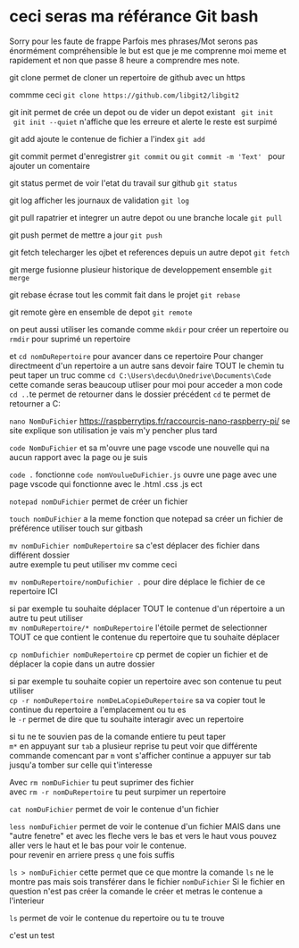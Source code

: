 # ceci seras ma référance Git bash

Sorry pour les faute de frappe Parfois mes phrases/Mot serons pas énormément compréhensible le but est que je me comprenne moi meme et rapidement et non que passe 8 heure a comprendre mes note.

git clone permet de cloner un repertoire de github avec un https 

commme ceci `git clone https://github.com/libgit2/libgit2`

git init permet de crée un depot ou de vider un depot existant 
 `` git init`` <br>
`` git init --quiet`` n'affiche que les erreure et alerte le reste est surpimé

 git add  ajoute le contenue de fichier a l'index 
 ``git add``

 git commit permet d'enregistrer 
 ``git commit`` ou ``git commit -m 'Text' `` pour ajouter un comentaire 

 git status permet de voir l'etat du travail sur github 
 ``git status``

 git log afficher les journaux de validation
 ``git log``

git pull rapatrier et integrer un autre depot ou une branche locale 
``git pull``

git push permet de mettre a jour 
``git push``

git fetch  telecharger les ojbet  et references depuis un autre depot
``git fetch``

git merge fusionne plusieur historique de developpement ensemble 
``git merge``

git rebase écrase tout les commit fait dans le projet 
``git rebase``

git remote gère en ensemble de depot 
``git remote ``

on peut aussi utiliser les comande comme 
``mkdir`` pour créer un repertoire 
ou ``rmdir`` pour suprimé un repertoire


et ``cd nomDuRepertoire`` pour avancer dans ce repertoire
Pour changer directmeent d'un repertoire a un autre sans devoir faire TOUT le chemin tu peut taper un truc comme 
``cd C:\Users\decdu\Onedrive\Documents\Code`` cette comande seras beaucoup utliser pour moi pour acceder a mon code 
``cd ..``te permet de retourner dans le dossier précédent 
``cd`` te permet de retourner a C:


``nano NomDuFichier`` <https://raspberrytips.fr/raccourcis-nano-raspberry-pi/> se site explique son utilisation je vais m'y pencher plus tard

``code NomDuFichier`` et sa m'ouvre une page vscode une nouvelle qui na aucun rapport avec la page ou je suis

``code .`` fonctionne 
``code nomVoulueDuFichier.js`` ouvre une page avec une page vscode qui fonctionne avec le .html .css .js ect

``notepad nomDuFichier`` permet de créer un fichier

``touch nomDuFichier`` a la meme fonction que notepad sa créer un fichier de préférence utiliser touch sur gitbash

``mv nomDuFichier nomDuRepertoire`` sa c'est déplacer des fichier dans différent dossier  
autre exemple tu peut utiliser mv comme ceci 

``mv nomDuRepertoire/nomDufichier .`` pour dire déplace le fichier de ce repertoire ICI 

si par exemple tu souhaite déplacer TOUT le contenue d'un répertoire a un autre tu peut utiliser <br>
``mv nomDuRepertoire/* nomDuRepertoire`` l'étoile permet de selectionner TOUT ce que contient le contenue du repertoire que tu souhaite déplacer 

``cp nomDufichier nomDuRepertoire`` cp permet de copier un fichier et de déplacer la copie dans un autre dossier 

si par exemple tu souhaite copier un repertoire avec son contenue  tu peut utiliser <br>
``cp -r nomDuRepertoire nomDeLaCopieDuRepertoire``
sa va copier tout le continue du repertoire a l'emplacement ou tu es <br>
le ``-r`` permet de dire que tu souhaite interagir  avec un repertoire

si tu ne te souvien pas de la comande entiere tu peut taper <br>
``m*`` en appuyant sur ``tab`` a plusieur reprise tu peut voir que différente commande comencant par ``m`` vont s'afficher continue a appuyer sur tab jusqu'a tomber sur celle qui t'interesse

Avec ``rm nomDuFichier`` tu peut suprimer des fichier <br>
avec ``rm -r nomDuRepertoire`` tu peut surpimer un repertoire

``cat nomDuFichier`` permet de voir le contenue d'un fichier

``less nomDuFichier`` permet de voir le contenue d'un fichier MAIS dans une "autre fenetre" et avec les fleche vers le bas et vers le haut vous pouvez aller vers le haut et le bas pour voir le contenue.<br> pour revenir en arriere press ``q`` une fois suffis

``ls > nomDuFichier`` cette permet que ce que montre la comande ``ls`` ne le montre pas mais sois transférer dans le fichier ``nomDuFichier`` Si le fichier en question n'est pas créer la comande le créer et metras le contenue a l'interieur

``ls`` permet de voir le contenue du repertoire ou tu te trouve 



c'est un test







 









